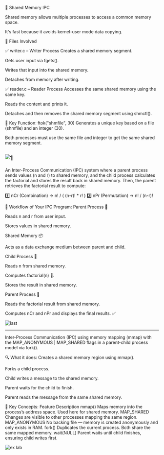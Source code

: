 🧠 Shared Memory IPC

Shared memory allows multiple processes to access a common memory space.

It's fast because it avoids kernel-user mode data copying.

🔧 Files Involved

✅ writer.c – Writer Process
Creates a shared memory segment.

Gets user input via fgets().

Writes that input into the shared memory.

Detaches from memory after writing.

✅ reader.c – Reader Process
Accesses the same shared memory using the same key.

Reads the content and prints it.

Detaches and then removes the shared memory segment using shmctl().

🔑 Key Function: ftok("shmfile", 30)
Generates a unique key based on a file (shmfile) and an integer (30).

Both processes must use the same file and integer to get the same shared memory segment.

![1](https://github.com/user-attachments/assets/4a1cf86a-df78-4bb6-b3e4-120b15bdc827)
------------------------------------------------------------------------------------------------------------------------------------------------------------

An Inter-Process Communication (IPC) system where a parent process sends values (n and r) to shared memory, and the child process calculates the factorial and stores the result back in shared memory. Then, the parent retrieves the factorial result to compute:

1️⃣ nCr (Combination) → n! / ( (n-r)! * r! ) 2️⃣ nPr (Permutation) → n! / (n-r)!

🔄 Workflow of Your IPC Program:
Parent Process 🏡

Reads n and r from user input.

Stores values in shared memory.

Shared Memory 📦

Acts as a data exchange medium between parent and child.

Child Process 👶

Reads n from shared memory.

Computes factorial(n) 🧮.

Stores the result in shared memory.

Parent Process 🏡

Reads the factorial result from shared memory.

Computes nCr and nPr and displays the final results. ✅

![last](https://github.com/user-attachments/assets/b9007f70-7ed5-4780-a67b-79fbedddd67b)

------------------------------------------------------------------------------------------------------------------------------------------------------------
Inter-Process Communication (IPC) using memory mapping (mmap) with the MAP_ANONYMOUS | MAP_SHARED flags in a parent-child process model via fork().

🔍 What it does:
Creates a shared memory region using mmap().

Forks a child process.

Child writes a message to the shared memory.

Parent waits for the child to finish.

Parent reads the message from the same shared memory.

🧠 Key Concepts:
Feature	Description
mmap()	Maps memory into the process’s address space. Used here for shared memory.
MAP_SHARED	Changes are visible to other processes mapping the same region.
MAP_ANONYMOUS	No backing file — memory is created anonymously and only exists in RAM.
fork()	Duplicates the current process. Both share the same mapped memory.
wait(NULL)	Parent waits until child finishes, ensuring child writes first.

![ex lab](https://github.com/user-attachments/assets/c3ff7b30-9b33-45c1-b498-5e3052eda812)

